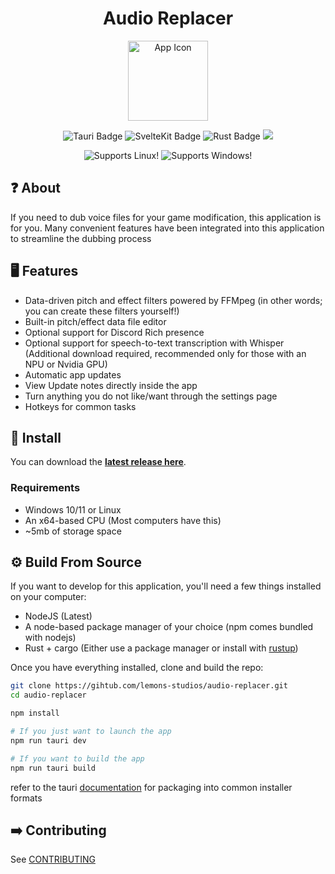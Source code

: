 <h1 align="center">Audio Replacer</h1>

<p align="center">
<img alt="App Icon" src="https://raw.githubusercontent.com/lemons-studios/audio-replacer/refs/heads/main/Assets/AppIcon.ico" width="128">
</p>

<p align="center">
  <img src="https://img.shields.io/badge/Tauri-FFC131?style=for-the-badge&logo=Tauri&logoColor=000" alt="Tauri Badge">
  <img src="https://img.shields.io/badge/SvelteKit-FF3E00?style=for-the-badge&logo=Svelte&logoColor=white" alt="SvelteKit Badge">
  <img src="https://img.shields.io/badge/Rust-000000?style=for-the-badge&logo=rust&logoColor=white" alt="Rust Badge">
  <img src="https://img.shields.io/badge/TypeScript-007ACC?style=for-the-badge&logo=typescript&logoColor=white" alr="TypeScript Badge">
</p>

<p align="center">
  <img src="https://img.shields.io/badge/Linux-FCC624?style=for-the-badge&logo=linux&logoColor=black" alt="Supports Linux!">
  <img src="https://img.shields.io/badge/Windows-0078D6?style=for-the-badge&logo=windows&logoColor=white" alt="Supports Windows!">
</p>

## ❓ About

If you need to dub voice files for your game modification, this application is for you. Many convenient features have been integrated into this application to streamline the dubbing process

## 🖥️ Features

- Data-driven pitch and effect filters powered by FFMpeg (in other words; you can create these filters yourself!)
- Built-in pitch/effect data file editor
- Optional support for Discord Rich presence
- Optional support for speech-to-text transcription with Whisper (Additional download required, recommended only for those with an NPU or Nvidia GPU)
- Automatic app updates
- View Update notes directly inside the app
- Turn anything you do not like/want through the settings page
- Hotkeys for common tasks
  
## 💾 Install

You can download the [**latest release here**](https://github.com/lemons-studios/audio-replacer/releases/latest).

### Requirements

- Windows 10/11 or Linux
- An x64-based CPU (Most computers have this)
- ~5mb of storage space

## ⚙️ Build From Source

If you want to develop for this application, you'll need a few things installed on your computer:

- NodeJS (Latest)
- A node-based package manager of your choice (npm comes bundled with nodejs)
- Rust + cargo (Either use a package manager or install with [rustup](https://rustup.rs/))

Once you have everything installed, clone and build the repo:

```bash
git clone https://gihtub.com/lemons-studios/audio-replacer.git
cd audio-replacer

npm install

# If you just want to launch the app
npm run tauri dev

# If you want to build the app
npm run tauri build
```

refer to the tauri [documentation](https://tauri.app/distribute) for packaging into common installer formats

## ➡️ Contributing

See [CONTRIBUTING](https://github.com/lemons-studios/audio-replacer/blob/main/CONTRIBUTING.md)
